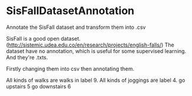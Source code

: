 # SisFallDatasetAnnotation
Annotate the SisFall dataset and transform them into .csv

SisFall is a good open dataset. (http://sistemic.udea.edu.co/en/research/projects/english-falls/)
The dataset have no annotation, which is useful for some supervised learning.
And they're .txts.

Firstly changing them into csv then annotating them.

All kinds of walks are walks in label 9.
All kinds of joggings are label 4.
go upstairs 5
go downstairs 6

